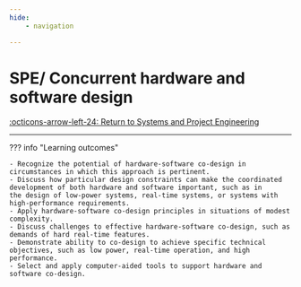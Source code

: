 ```yaml
---
hide:
    - navigation

---
```


# SPE/ Concurrent hardware and software design

[:octicons-arrow-left-24: Return to Systems and Project Engineering](/Knowledge-Notebook/System-Project-Engineering/)

---

??? info "Learning outcomes"

    - Recognize the potential of hardware-software co-design in circumstances in which this approach is pertinent.
    - Discuss how particular design constraints can make the coordinated development of both hardware and software important, such as in
    the design of low-power systems, real-time systems, or systems with high-performance requirements.
    - Apply hardware-software co-design principles in situations of modest complexity.
    - Discuss challenges to effective hardware-software co-design, such as demands of hard real-time features.
    - Demonstrate ability to co-design to achieve specific technical objectives, such as low power, real-time operation, and high
    performance.
    - Select and apply computer-aided tools to support hardware and software co-design.
